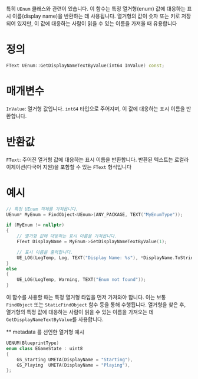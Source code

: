 특히 `UEnum` 클래스와 관련이 있습니다. 이 함수는 특정 열거형(enum) 값에 대응하는 표시 이름(display name)을 반환하는 데 사용됩니다. 열거형의 값이 숫자 또는 키로 저장되어 있지만, 이 값에 대응하는 사람이 읽을 수 있는 이름을 가져올 때 유용합니다

# 정의
```c++
FText UEnum::GetDisplayNameTextByValue(int64 InValue) const;
```

# 매개변수
`InValue`: 열거형 값입니다. `int64` 타입으로 주어지며, 이 값에 대응하는 표시 이름을 반환합니다.

# 반환값
`FText`: 주어진 열거형 값에 대응하는 표시 이름을 반환합니다. 반환된 텍스트는 로컬라이제이션(다국어 지원)을 포함할 수 있는 `FText` 형식입니다

# 예시
```c++
// 특정 UEnum 객체를 가져옵니다.
UEnum* MyEnum = FindObject<UEnum>(ANY_PACKAGE, TEXT("MyEnumType"));

if (MyEnum != nullptr)
{
    // 열거형 값에 대응하는 표시 이름을 가져옵니다.
    FText DisplayName = MyEnum->GetDisplayNameTextByValue(1);

    // 표시 이름을 출력합니다.
    UE_LOG(LogTemp, Log, TEXT("Display Name: %s"), *DisplayName.ToString());
}
else
{
    UE_LOG(LogTemp, Warning, TEXT("Enum not found"));
}

```
이 함수를 사용할 때는 특정 열거형 타입을 먼저 가져와야 합니다. 이는 보통 `FindObject` 또는 `StaticFindObject` 함수 등을 통해 수행됩니다. 열거형을 찾은 후, 열거형의 특정 값에 대응하는 사람이 읽을 수 있는 이름을 가져오는 데 `GetDisplayNameTextByValue`를 사용합니다.

** metadata 를 선언한 열거형 예시
```c++
UENUM(BlueprintType)
enum class EGameState : uint8
{
    GS_Starting UMETA(DisplayName = "Starting"),
    GS_Playing  UMETA(DisplayName = "Playing"),
};
```